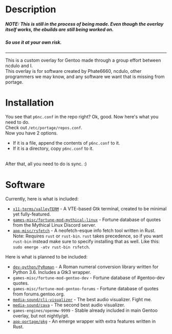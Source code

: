 # Description
##### NOTE: This is still in the process of being made. Even though the overlay itself works, the ebuilds are still being worked on.
##### So use it at your own risk.<br>
----
This is a custom overlay for Gentoo made through a group effort between ncdulo and I.<br>
This overlay is for software created by Phate6660, ncdulo, other programmers we may know, and any software we want that is missing from portage.<br>

# Installation
You see that `p6nc.conf` in the repo right? Ok, good. Now here's what you need to do.<br> 
Check out `/etc/portage/repos.conf`.<br>
Now you have 2 options.<br>
- If it is a file, append the contents of `p6nc.conf` to it.
- If it is a directory, copy `p6nc.conf` to it.<br>
<br>
After that, all you need to do is sync. :)

# Software
Currently, here is what is included:
- [`x11-terms/valleyTERM`](https://github.com/Phate6660/term) - A VTE-based Gtk terminal, created to be minimal yet fully-featured.
- [`games-misc/fortune-mod-mythical-linux`](https://github.com/ncdulo/fortune-mod-mythical-linux) - Fortune database of quotes from the Mythical Linux Discord server.
- [`app-misc/rsfetch`](https://github.com/rsfetch/rsfetch) - A neofetch-esque info fetch tool written in Rust. Note: Requires `rust` or `rust-bin`. `rust` takes precedence, so if you want `rust-bin` instead make sure to specify installing that as well. Like this: `sudo emerge -atv rust-bin rsfetch`.

Here is what is planned to be included:
- [`dev-python/PyRoman`](https://github.com/ncdulo/pyroman) - A Roman numeral conversion library written for Python 3.6. Includes a Gtk3 wrapper.
- `games-misc/fortune-mod-gentoo-dev` - Fortune database of #gentoo-dev quotes.
- `games-misc/fortune-mod-gentoo-forums` - Fortune database of quotes from forums.gentoo.org.
- [`media-sound/cli-visualizer`](https://github.com/dpayne/cli-visualizer) - The best audio visualizer. Fight me.
- [`media-sound/cava`](https://github.com/karlstav/cava) - The second best audio visualizer.
- `games-engines/openmw-9999` - Stable already included in main Gentoo overlay, but not nightly/git.
- [`app-portage/pkg`](https://github.com/Phate6660/pkg) - An emerge wrapper with extra features written in Rust.
